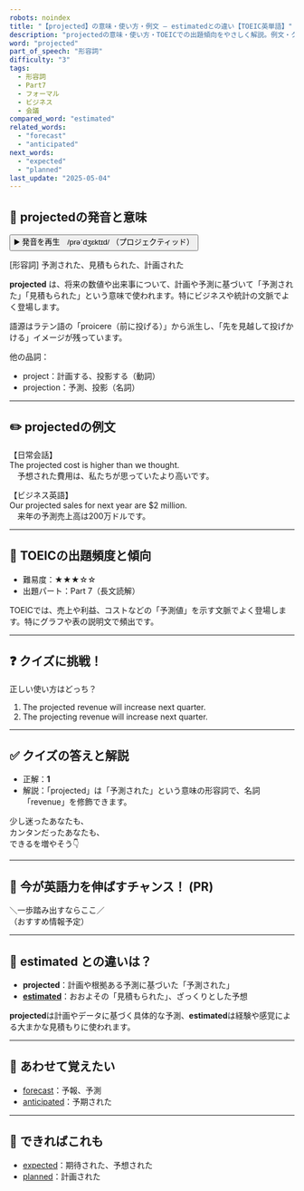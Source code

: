 ```yaml
---
robots: noindex
title: "【projected】の意味・使い方・例文 ― estimatedとの違い【TOEIC英単語】"
description: "projectedの意味・使い方・TOEICでの出題傾向をやさしく解説。例文・クイズ付きでestimatedとの違いもわかりやすく学べます。"
word: "projected"
part_of_speech: "形容詞"
difficulty: "3"
tags:
  - 形容詞
  - Part7
  - フォーマル
  - ビジネス
  - 会議
compared_word: "estimated"
related_words:
  - "forecast"
  - "anticipated"
next_words:
  - "expected"
  - "planned"
last_update: "2025-05-04"
---
```


## 🔰 projectedの発音と意味

<button class="play-audio" onclick="playTTS('projected')">
  <span class="play-audio-main">
    ▶️ 発音を再生　/prəˈdʒɛktɪd/
  </span>
  <span class="play-audio-sub">
    （プロジェクティッド）
  </span>
</button>

[形容詞] 予測された、見積もられた、計画された

**projected** は、将来の数値や出来事について、計画や予測に基づいて「予測された」「見積もられた」という意味で使われます。特にビジネスや統計の文脈でよく登場します。

語源はラテン語の「proicere（前に投げる）」から派生し、「先を見越して投げかける」イメージが残っています。

他の品詞：  
- project：計画する、投影する（動詞）
- projection：予測、投影（名詞）

---

## ✏️ projectedの例文

【日常会話】  
The projected cost is higher than we thought.  
　予想された費用は、私たちが思っていたより高いです。

【ビジネス英語】  
Our projected sales for next year are $2 million.  
　来年の予測売上高は200万ドルです。

---

## 🎯 TOEICの出題頻度と傾向

- 難易度：★★★☆☆
- 出題パート：Part 7（長文読解）

TOEICでは、売上や利益、コストなどの「予測値」を示す文脈でよく登場します。特にグラフや表の説明文で頻出です。

---

## ❓ クイズに挑戦！

正しい使い方はどっち？

1. The projected revenue will increase next quarter.  
2. The projecting revenue will increase next quarter.

---

## ✅ クイズの答えと解説

- 正解：**1**
- 解説：「projected」は「予測された」という意味の形容詞で、名詞「revenue」を修飾できます。

少し迷ったあなたも、  
カンタンだったあなたも、  
できるを増やそう👇️

---

## 🚀 今が英語力を伸ばすチャンス！ (PR)

<div class="info-center">
＼一歩踏み出すならここ／<br>  
（おすすめ情報予定）
</div>

---

## 🤔  estimated との違いは？

- **projected**：計画や根拠ある予測に基づいた「予測された」
- **[estimated](/word/estimated)**：おおよその「見積もられた」、ざっくりとした予想

**projected**は計画やデータに基づく具体的な予測、**estimated**は経験や感覚による大まかな見積もりに使われます。

---

## 🧩 あわせて覚えたい

- [forecast](/word/forecast)：予報、予測
- [anticipated](/word/anticipated)：予期された

---

## 📖 できればこれも

- [expected](/word/expected)：期待された、予想された
- [planned](/word/planned)：計画された

<!-- cvid: aid24_bid20 -->
